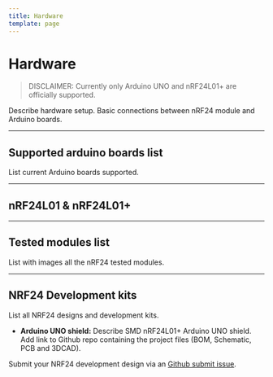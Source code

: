 ```yaml
---
title: Hardware
template: page
---
```


# Hardware

> DISCLAIMER: Currently only Arduino UNO and nRF24L01+ are officially supported.

Describe hardware setup. Basic connections between nRF24 module and Arduino boards. 

----

## Supported arduino boards list

List current Arduino boards supported.

----

## nRF24L01 & nRF24L01+

----

## Tested modules list

List with images all the nRF24 tested modules.

----

## NRF24 Development kits

List all NRF24 designs and development kits.

- **Arduino UNO shield:** Describe SMD nRF24L01+ Arduino UNO shield. Add link to Github repo containing the project files (BOM, Schematic, PCB and 3DCAD).

Submit your NRF24 development design via an [Github submit issue]().